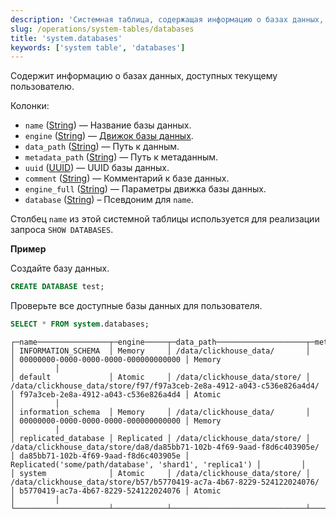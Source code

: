 ```yaml
---
description: 'Системная таблица, содержащая информацию о базах данных, доступных текущему пользователю.'
slug: /operations/system-tables/databases
title: 'system.databases'
keywords: ['system table', 'databases']
---
```


Содержит информацию о базах данных, доступных текущему пользователю.

Колонки:

- `name` ([String](../../sql-reference/data-types/string.md)) — Название базы данных.
- `engine` ([String](../../sql-reference/data-types/string.md)) — [Движок базы данных](../../engines/database-engines/index.md).
- `data_path` ([String](../../sql-reference/data-types/string.md)) — Путь к данным.
- `metadata_path` ([String](../../sql-reference/data-types/enum.md)) — Путь к метаданным.
- `uuid` ([UUID](../../sql-reference/data-types/uuid.md)) — UUID базы данных.
- `comment` ([String](../../sql-reference/data-types/enum.md)) — Комментарий к базе данных.
- `engine_full` ([String](../../sql-reference/data-types/enum.md)) — Параметры движка базы данных.
- `database` ([String](../../sql-reference/data-types/string.md)) – Псевдоним для `name`.

Столбец `name` из этой системной таблицы используется для реализации запроса `SHOW DATABASES`.

**Пример**

Создайте базу данных.

``` sql
CREATE DATABASE test;
```

Проверьте все доступные базы данных для пользователя.

``` sql
SELECT * FROM system.databases;
```

``` text
┌─name────────────────┬─engine─────┬─data_path────────────────────┬─metadata_path─────────────────────────────────────────────────────────┬─uuid─────────────────────────────────┬─engine_full────────────────────────────────────────────┬─comment─┐
│ INFORMATION_SCHEMA  │ Memory     │ /data/clickhouse_data/       │                                                                       │ 00000000-0000-0000-0000-000000000000 │ Memory                                                 │         │
│ default             │ Atomic     │ /data/clickhouse_data/store/ │ /data/clickhouse_data/store/f97/f97a3ceb-2e8a-4912-a043-c536e826a4d4/ │ f97a3ceb-2e8a-4912-a043-c536e826a4d4 │ Atomic                                                 │         │
│ information_schema  │ Memory     │ /data/clickhouse_data/       │                                                                       │ 00000000-0000-0000-0000-000000000000 │ Memory                                                 │         │
│ replicated_database │ Replicated │ /data/clickhouse_data/store/ │ /data/clickhouse_data/store/da8/da85bb71-102b-4f69-9aad-f8d6c403905e/ │ da85bb71-102b-4f69-9aad-f8d6c403905e │ Replicated('some/path/database', 'shard1', 'replica1') │         │
│ system              │ Atomic     │ /data/clickhouse_data/store/ │ /data/clickhouse_data/store/b57/b5770419-ac7a-4b67-8229-524122024076/ │ b5770419-ac7a-4b67-8229-524122024076 │ Atomic                                                 │         │
└─────────────────────┴────────────┴──────────────────────────────┴───────────────────────────────────────────────────────────────────────┴──────────────────────────────────────┴────────────────────────────────────────────────────────┴─────────┘

```
